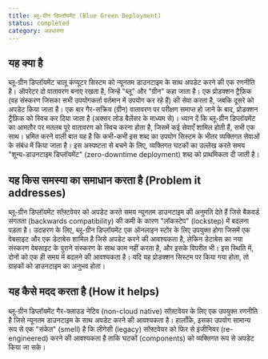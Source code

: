 ```yaml
---
title: ब्लू-ग्रीन डिप्लॉयमेंट (Blue Green Deployment)
status: completed
category: अवधारणा
---
```


## यह क्या है 

ब्लू-ग्रीन डिप्लॉयमेंट चालू कंप्यूटर सिस्टम को न्यूनतम डाउनटाइम के साथ अपडेट करने की एक रणनीति है। ऑपरेटर दो वातावरण बनाए रखता है, जिन्हें "ब्लू" और "ग्रीन" कहा जाता है। एक प्रोडक्शन ट्रैफ़िक (वह संस्करण जिसका सभी उपयोगकर्ता वर्तमान में उपयोग कर रहे हैं) की सेवा करता है, जबकि दूसरे को अपडेट किया जाता है। एक बार गैर-सक्रिय (ग्रीन) वातावरण पर परीक्षण समाप्त हो जाने के बाद, प्रोडक्शन ट्रैफ़िक को स्विच कर दिया जाता है (अक्सर लोड बैलेंसर के माध्यम से)। ध्यान दें कि ब्लू-ग्रीन डिप्लॉयमेंट का आमतौर पर मतलब पूरे वातावरण को स्विच करना होता है, जिसमें कई सेवाएँ शामिल होती हैं, सभी एक साथ। भ्रमित करने वाली बात यह है कि कभी-कभी इस शब्द का उपयोग सिस्टम के भीतर व्यक्तिगत सेवाओं के संबंध में किया जाता है। इस अस्पष्टता से बचने के लिए, व्यक्तिगत घटकों का उल्लेख करते समय "शून्य-डाउनटाइम डिप्लॉयमेंट" (zero-downtime deployment) शब्द को प्राथमिकता दी जाती है।

## यह किस समस्या का समाधान करता है (Problem it addresses)
ब्लू-ग्रीन डिप्लॉयमेंट सॉफ़्टवेयर को अपडेट करते समय न्यूनतम डाउनटाइम की अनुमति देते हैं जिसे बैकवर्ड संगतता (backwards compatibility) की कमी के कारण "लॉकस्टेप" (lockstep) में बदलना पड़ता है। उदाहरण के लिए, ब्लू-ग्रीन डिप्लॉयमेंट एक ऑनलाइन स्टोर के लिए उपयुक्त होगा जिसमें एक वेबसाइट और एक डेटाबेस शामिल है जिसे अपडेट करने की आवश्यकता है, लेकिन डेटाबेस का नया संस्करण वेबसाइट के पुराने संस्करण के साथ काम नहीं करता है, और इसके विपरीत भी। इस स्थिति में, दोनों को एक ही समय में बदलने की आवश्यकता है। यदि यह प्रोडक्शन सिस्टम पर किया गया होता, तो ग्राहकों को डाउनटाइम का अनुभव होता।

## यह कैसे मदद करता है (How it helps)
ब्लू-ग्रीन डिप्लॉयमेंट गैर-क्लाउड नेटिव (non-cloud native) सॉफ़्टवेयर के लिए एक उपयुक्त रणनीति है जिसे न्यूनतम डाउनटाइम के साथ अपडेट करने की आवश्यकता है। हालाँकि, इसका उपयोग सामान्य रूप से एक "संकेत" (smell) है कि लीगेसी (legacy) सॉफ़्टवेयर को फिर से इंजीनियर (re-engineered) करने की आवश्यकता है ताकि घटकों (components) को व्यक्तिगत रूप से अपडेट किया जा सके।
